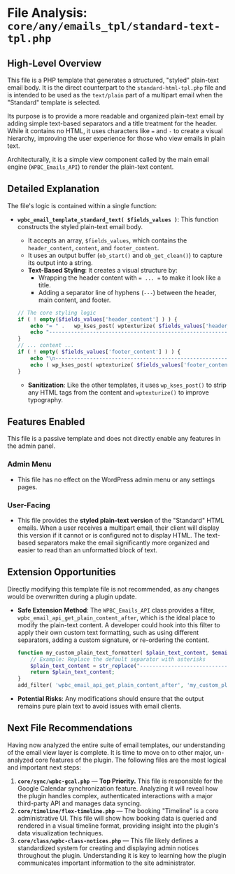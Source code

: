 # File Analysis: `core/any/emails_tpl/standard-text-tpl.php`

## High-Level Overview

This file is a PHP template that generates a structured, "styled" plain-text email body. It is the direct counterpart to the `standard-html-tpl.php` file and is intended to be used as the `text/plain` part of a multipart email when the "Standard" template is selected.

Its purpose is to provide a more readable and organized plain-text email by adding simple text-based separators and a title treatment for the header. While it contains no HTML, it uses characters like `=` and `-` to create a visual hierarchy, improving the user experience for those who view emails in plain text.

Architecturally, it is a simple view component called by the main email engine (`WPBC_Emails_API`) to render the plain-text content.

## Detailed Explanation

The file's logic is contained within a single function:

-   **`wpbc_email_template_standard_text( $fields_values )`**: This function constructs the styled plain-text email body.
    -   It accepts an array, `$fields_values`, which contains the `header_content`, `content`, and `footer_content`.
    -   It uses an output buffer (`ob_start()` and `ob_get_clean()`) to capture its output into a string.
    -   **Text-Based Styling**: It creates a visual structure by:
        -   Wrapping the header content with `= ... =` to make it look like a title.
        -   Adding a separator line of hyphens (`---`) between the header, main content, and footer.

    ```php
    // The core styling logic
    if ( ! empty($fields_values['header_content'] ) ) {
        echo "= " .   wp_kses_post( wptexturize( $fields_values['header_content'] ) )  . " \n\n";
        echo "----------------------------------------------------------------------\n\n";
    }
    // ... content ...
    if ( ! empty( $fields_values['footer_content'] ) ) {
        echo "\n---------------------------------------------------------------------\n\n";
        echo ( wp_kses_post( wptexturize( $fields_values['footer_content'] ) ) );
    }
    ```
    -   **Sanitization**: Like the other templates, it uses `wp_kses_post()` to strip any HTML tags from the content and `wptexturize()` to improve typography.

## Features Enabled

This file is a passive template and does not directly enable any features in the admin panel.

### Admin Menu

-   This file has no effect on the WordPress admin menu or any settings pages.

### User-Facing

-   This file provides the **styled plain-text version** of the "Standard" HTML emails. When a user receives a multipart email, their client will display this version if it cannot or is configured not to display HTML. The text-based separators make the email significantly more organized and easier to read than an unformatted block of text.

## Extension Opportunities

Directly modifying this template file is not recommended, as any changes would be overwritten during a plugin update.

-   **Safe Extension Method**: The `WPBC_Emails_API` class provides a filter, `wpbc_email_api_get_plain_content_after`, which is the ideal place to modify the plain-text content. A developer could hook into this filter to apply their own custom text formatting, such as using different separators, adding a custom signature, or re-ordering the content.

    ```php
    function my_custom_plain_text_formatter( $plain_text_content, $email_id, $fields_values ) {
        // Example: Replace the default separator with asterisks
        $plain_text_content = str_replace("---------------------------------------------------------------------", "*********************************************************************", $plain_text_content);
        return $plain_text_content;
    }
    add_filter( 'wpbc_email_api_get_plain_content_after', 'my_custom_plain_text_formatter', 10, 3 );
    ```

-   **Potential Risks**: Any modifications should ensure that the output remains pure plain text to avoid issues with email clients.

## Next File Recommendations

Having now analyzed the entire suite of email templates, our understanding of the email view layer is complete. It is time to move on to other major, un-analyzed core features of the plugin. The following files are the most logical and important next steps:

1.  **`core/sync/wpbc-gcal.php`** — **Top Priority.** This file is responsible for the Google Calendar synchronization feature. Analyzing it will reveal how the plugin handles complex, authenticated interactions with a major third-party API and manages data syncing.
2.  **`core/timeline/flex-timeline.php`** — The booking "Timeline" is a core administrative UI. This file will show how booking data is queried and rendered in a visual timeline format, providing insight into the plugin's data visualization techniques.
3.  **`core/class/wpbc-class-notices.php`** — This file likely defines a standardized system for creating and displaying admin notices throughout the plugin. Understanding it is key to learning how the plugin communicates important information to the site administrator.

```